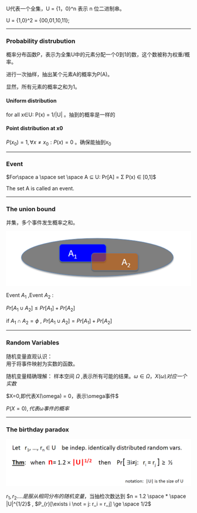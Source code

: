 U代表一个全集，U = {1，0}^n  表示 n 位二进制串。

U = {1,0}^2  = {00,01,10,11};

---
### Probability distrubution
概率分布函数P，表示为全集U中的元素分配一个0到1的数，这个数被称为权重/概率。

进行一次抽样，抽出某个元素A的概率为P(A)。

显然，所有元素的概率之和为1。

#### Uniform distribution
for all x∈U: P(x) = 1/|U| 。抽到的概率是一样的

#### Point distribution at x0
$P(x_{0}) = 1, ∀x≠x_{0}: P(x) = 0$ 。确保能抽到$x_{0}$ 

---
### Event
$For\space a \space set \space A ⊆ U: Pr[A] = Σ P(x) ∈ [0,1]$ 

The set A is called an event.

---
### The union bound
并集，多个事件发生概率之和。

![](../Attachment_box/Pasted%20image%2020250628090429.png)

Event $A_{1}$ ,Event $A_{2}$ :

$Pr[ A_1 ∪ A_2 ] ≤ Pr[A_1] + Pr[A_2]$ 

if $A_1 \cap A_2=\phi$ , $Pr[ A_1 ∪ A_2 ] = Pr[A_1] + Pr[A_2]$

---
### Random Variables
随机变量直观认识：
<br>用于将事件映射为实数的函数。

随机变量精确理解：
样本空间 $Ω$ ,表示所有可能的结果。$\omega \in \Omega，X(\omega)对应一个实数$

$X=0,即代表X(\omega) = 0，表示\omega事件$ 

$P(X=0),代表\omega 事件的概率$ 

---
### The birthday paradox
![](../Attachment_box/Pasted%20image%2020250628111041.png)

$r_1,r_2....是服从相同分布的随机变量$，当抽检次数达到 $n = 1.2 \space * \space  |U|^{1/2}$ , 
$P_{r}[\exists i \not = j: r_i = r_j] \ge \space 1/2$    

